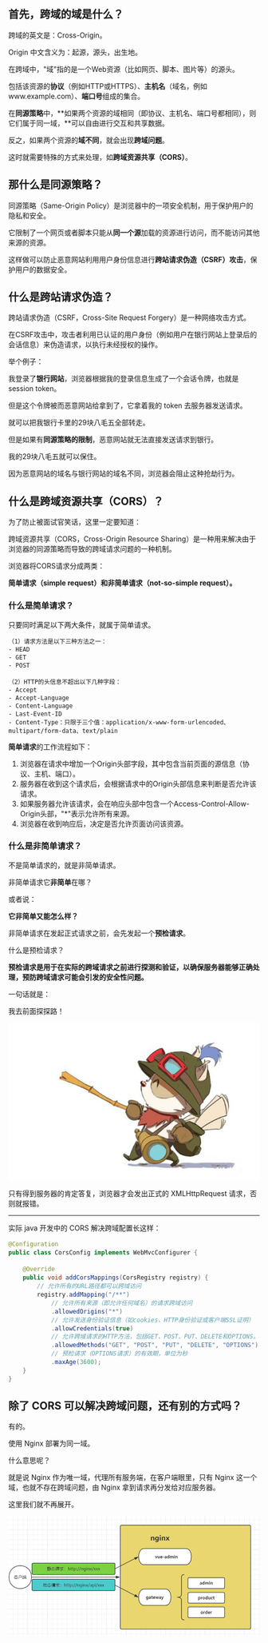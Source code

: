 ## **首先，跨域的域是什么？**

跨域的英文是：Cross-Origin。

Origin 中文含义为：起源，源头，出生地。

在跨域中，"域"指的是一个Web资源（比如网页、脚本、图片等）的源头。

包括该资源的**协议**（例如HTTP或HTTPS）、**主机名**（域名，例如www.example.com）、**端口号**组成的集合。

在**同源策略**中，**如果两个资源的域相同（即协议、主机名、端口号都相同），则它们属于同一域，**可以自由进行交互和共享数据。

反之，如果两个资源的**域不同**，就会出现**跨域问题**。

这时就需要特殊的方式来处理，如**跨域资源共享（CORS）**。

## **那什么是同源策略？**

同源策略（Same-Origin Policy）是浏览器中的一项安全机制，用于保护用户的隐私和安全。

它限制了一个网页或者脚本只能从**同一个源**加载的资源进行访问，而不能访问其他来源的资源。

这样做可以防止恶意网站利用用户身份信息进行**跨站请求伪造（CSRF）攻击**，保护用户的数据安全。

## **什么是跨站请求伪造？**


跨站请求伪造（CSRF，Cross-Site Request Forgery）是一种网络攻击方式。

在CSRF攻击中，攻击者利用已认证的用户身份（例如用户在银行网站上登录后的会话信息）来伪造请求，以执行未经授权的操作。

举个例子：

我登录了**银行网站**，浏览器根据我的登录信息生成了一个会话令牌，也就是session token。

但是这个令牌被而恶意网站给拿到了，它拿着我的 token 去服务器发送请求。

就可以把我银行卡里的29块八毛五全部转走。

但是如果有**同源策略的限制**，恶意网站就无法直接发送请求到银行。

我的29块八毛五就可以保住。

因为恶意网站的域名与银行网站的域名不同，浏览器会阻止这种抢劫行为。

## **什么是跨域资源共享（CORS）**？

为了防止被面试官笑话，这里一定要知道：

跨域资源共享（CORS，Cross-Origin Resource Sharing）是一种用来解决由于浏览器的同源策略而导致的跨域请求问题的一种机制。

浏览器将CORS请求分成两类：

**简单请求（simple request）和非简单请求（not-so-simple request）。**

### 什么是简单请求？

只要同时满足以下两大条件，就属于简单请求。

```
（1）请求方法是以下三种方法之一：
- HEAD
- GET
- POST

（2）HTTP的头信息不超出以下几种字段：
- Accept
- Accept-Language
- Content-Language
- Last-Event-ID
- Content-Type：只限于三个值：application/x-www-form-urlencoded、multipart/form-data、text/plain
```

**简单请求**的工作流程如下：

1. 浏览器在请求中增加一个Origin头部字段，其中包含当前页面的源信息（协议、主机、端口）。
2. 服务器在收到这个请求后，会根据请求中的Origin头部信息来判断是否允许该请求。
3. 如果服务器允许该请求，会在响应头部中包含一个Access-Control-Allow-Origin头部，"*"表示允许所有来源。
4. 浏览器在收到响应后，决定是否允许页面访问该资源。

### 什么是非简单请求？

不是简单请求的，就是非简单请求。

非简单请求它**非简单**在哪？

或者说：

**它非简单又能怎么样？**

非简单请求在发起正式请求之前，会先发起一个**预检请求**。

什么是预检请求？

**预检请求是用于在实际的跨域请求之前进行探测和验证，以确保服务器能够正确处理，预防跨域请求可能会引发的安全性问题。**

一句话就是：

我去前面探探路！

![image-20240220163001047](什么是跨域.assets/image-20240220163001047.png) 

只有得到服务器的肯定答复，浏览器才会发出正式的 XMLHttpRequest 请求，否则就报错。

---

实际 java 开发中的 CORS 解决跨域配置长这样：

```java
@Configuration
public class CorsConfig implements WebMvcConfigurer {

    @Override
    public void addCorsMappings(CorsRegistry registry) {
        // 允许所有的URL路径都可以跨域访问
        registry.addMapping("/**")
            // 允许所有来源（即允许任何域名）的请求跨域访问
            .allowedOrigins("*")
            // 允许发送身份验证信息（如cookies、HTTP身份验证或客户端SSL证明）
            .allowCredentials(true)
            // 允许跨域请求的HTTP方法，包括GET、POST、PUT、DELETE和OPTIONS。
            .allowedMethods("GET", "POST", "PUT", "DELETE", "OPTIONS")
            // 预检请求（OPTIONS请求）的有效期，单位为秒
            .maxAge(3600);
    }
}
```



## **除了 CORS 可以解决跨域问题，还有别的方式吗？**

有的。

 使用 Nginx 部署为同一域。

什么意思呢？

就是说 Nginx 作为唯一域，代理所有服务端，在客户端眼里，只有 Nginx 这一个域，也就不存在跨域问题，由 Nginx 拿到请求再分发给对应服务器。

这里我们就不再展开。

![image-20240220162741438](什么是跨域.assets/image-20240220162741438.png)

 